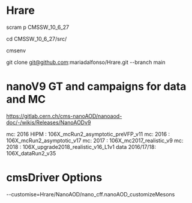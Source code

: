 # Hrare

scram p CMSSW_10_6_27

cd CMSSW_10_6_27/src/

cmsenv

git clone git@github.com:mariadalfonso/Hrare.git --branch main

# nanoV9 GT and campaigns for data and MC

https://gitlab.cern.ch/cms-nanoAOD/nanoaod-doc/-/wikis/Releases/NanoAODv9

mc: 2016 HIPM : 106X_mcRun2_asymptotic_preVFP_v11
mc: 2016 : 106X_mcRun2_asymptotic_v17
mc: 2017 : 106X_mc2017_realistic_v9
mc: 2018 : 106X_upgrade2018_realistic_v16_L1v1
data 2016/17/18:  106X_dataRun2_v35

# cmsDriver Options
--customise=Hrare/NanoAOD/nano_cff.nanoAOD_customizeMesons
